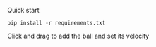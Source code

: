 Quick start
```
pip install -r requirements.txt
```
Click and drag to add the ball and set its velocity
